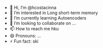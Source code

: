 - 👋 Hi, I’m @hcostacinna
- 👀 I’m interested in Long short-term memory
- 🌱 I’m currently learning Autoencoders
- 💞️ I’m looking to collaborate on ...
- 📫 How to reach me hku
- 😄 Pronouns: ...
- ⚡ Fun fact: ski

<!---
hcostacinna/hcostacinna is a ✨ special ✨ repository because its `README.md` (this file) appears on your GitHub profile.
You can click the Preview link to take a look at your changes.
--->
